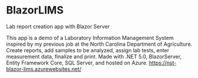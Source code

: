 # BlazorLIMS
Lab report creation app with Blazor Server

This app is a demo of a Laboratory Information Management System inspired by my previous job at the North Carolina Department of Agriculture.
Create reports, add samples to be analyzed, assign lab tests, enter measurement data, finalize and print.
Made with .NET 5.0, BlazorServer, Entity Framework Core, SQL Server, and hosted on Azure.
https://nst-blazor-lims.azurewebsites.net/
